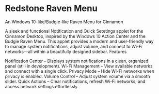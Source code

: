 # Redstone Raven Menu
An Windows 10-like/Budgie-like Raven Menu for Cinnamon

A sleek and functional Notification and Quick Setetings applet for the Cinnamon Desktop, inspired by the Windows 10 Action Center and the Budgie Raven Menu. This applet provides a modern and user-friendly way to manage system notifications, adjust volume, and connect to Wi-Fi networks—all within a beautifully designed sidebar.
Features

Notification Center – Displays system notifications in a clean, organized panel (still in development).
Wi-Fi Management – View available networks and connect with a single click.
Privacy Mode – Hide Wi-Fi networks when privacy is enabled.
Volume Control – Adjust system volume via a smooth slider.
Quick Actions – Clear notifications, refresh Wi-Fi networks, and access network settings effortlessly.

